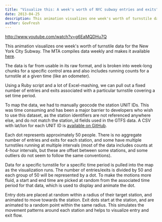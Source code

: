 ```yaml
---
title: "Visualize this: A week's worth of NYC subway entries and exits"
date: 2013-04-25
description: This animation visualizes one week's worth of turnstile data for the New York City Subway.
author: GovFresh
---
```


http://www.youtube.com/watch?v=g6EaMQDHu7Q

This animation visualizes one week's worth of turnstile data for the New York City Subway. The MTA compiles data weekly and makes it available <a href="http://www.mta.info/developers/turnstile.html">here</a>.

The data is far from usable in its raw format, and is broken into week-long chunks for a specific control area and also includes running counts for a turnstile at a given time (like an odometer).

Using a Ruby script and a lot of Excel-mashing, we can pull out a fixed number of entries and exits associated with a particular turnstile covering a set time period.

To map the data, we had to manually geocode the station UNIT IDs. This was time consuming and has been a major barrier to developers who wish to use this dataset, as the station identifiers are not referenced anywhere else, and do not match the station_id fields used in the GTFS data. A CSV with lat/lon for each UNIT ID is <a href="https://github.com/louiedog98/nycturnstiles">available on GitHub</a>.

Each dot represents approximately 50 people. There is no aggregate number of entries and exits for each station, and some have multiple turnstiles running at multiple intervals (most of the data includes counts at 4-hour intervals, but these are offset between some stations, and some outliers do not seem to follow the same conventions).

Data for a specific turnstile for a specific time period is pulled into the map as the visualization runs. The number of entries/exits is divided by 50 and each group of 50 will be represented by a dot. To make the motions more fluid, a start and end time are picked at random from the associated time period for that data, which is used to display and animate the dot.

Entry dots are placed at random within a radius of their target station, and animated to move towards the station. Exit dots start at the station, and are animated to a random point within the same radius. This simulates the movement patterns around each station and helps to visualize entry and exit flow.
